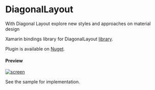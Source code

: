 # DiagonalLayout
With Diagonal Layout explore new styles and approaches on material design

Xamarin bindings library for DiagonalLayout [library](https://github.com/florent37/DiagonalLayout).

Plugin is available on [Nuget](https://www.nuget.org/packages/Xam.Plugins.Android.DiagonalLayout/).

#### Preview
[![screen](https://raw.githubusercontent.com/florent37/DiagonalLayout/master/media/sample2_elevation.png)](https://www.github.com/florent37/DiagonalLayout)

See the sample for implementation.
